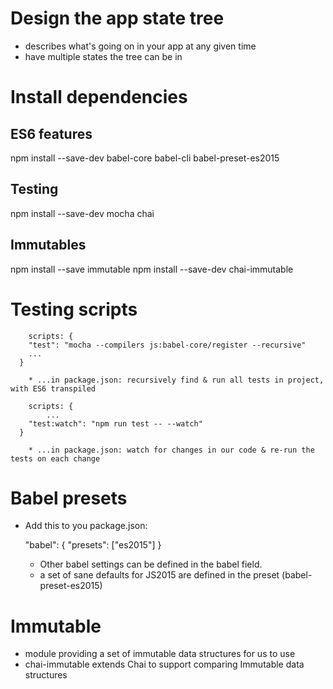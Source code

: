 Design the app state tree
=========================
-   describes what's going on in your app at any given time
-   have multiple states the tree can be in

Install dependencies
====================

## ES6 features
npm install --save-dev babel-core babel-cli babel-preset-es2015

## Testing
npm install --save-dev mocha chai

## Immutables
npm install --save immutable
npm install --save-dev chai-immutable

Testing scripts
===============

		scripts: {
	    "test": "mocha --compilers js:babel-core/register --recursive"
	    ...
	  }

    	* ...in package.json: recursively find & run all tests in project, with ES6 transpiled

		scripts: {
			...
	    "test:watch": "npm run test -- --watch"
	  }

    	* ...in package.json: watch for changes in our code & re-run the tests on each change

Babel presets
=============
*   Add this to you package.json:

    "babel": {
      "presets": ["es2015"]
    }

    *   Other babel settings can be defined in the babel field.
    *   a set of sane defaults for JS2015 are defined in the preset (babel-preset-es2015)

Immutable
=========
*   module providing a set of immutable data structures for us to use
*   chai-immutable extends Chai to support comparing Immutable data structures
